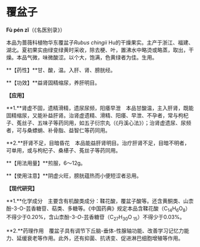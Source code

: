 # 覆盆子

**Fù pén zǐ**（《名医别录》）

本品为蔷薇科植物华东覆盆子*Rubus chingii* Hu的干燥果实。主产于浙江、福建、湖北。夏初果实由绿变绿黄时采收，除去梗、叶，置沸水中略烫或略蒸，取出，干燥。本品气微，味微酸涩。以个大，饱满，色黄绿者为佳。生用。

**【药性】**甘、酸，温。入肝、肾、膀胱经。

**【功效】**益肾固精缩尿，养肝明目。

**【应用】**

**1.**肾虚不固，遗精滑精，遗尿尿频，阳痿早泄　本品甘酸温，主入肝肾，既能固精缩尿，又能补益肝肾。治肾虚遗精、滑精、阳痿、早泄、不孕者，常与枸杞子、菟丝子、五味子等药同用，如五子衍宗丸（《丹溪心法》）；治肾虚遗尿、尿频者，可与桑螵蛸、补骨脂、益智仁等药同用。

**2.**肝肾不足，目暗昏花　本品能益肝肾明目。治疗肝肾不足，目暗不明者，可单用，或与枸杞子、桑椹子、菟丝子等药同用。

**【用法用量】**煎服，6～12g。

**【使用注意】**阴虚火旺，膀胱蕴热而小便短涩者忌用。

**【现代研究】**

**1.**化学成分　主要含有机酸类成分：鞣花酸，覆盆子酸等。还含黄酮类、山柰酚-3-O-芸香糖苷、萜类、多糖等。《中国药典》规定本品含鞣花酸（C<sub>14</sub>H<sub>6</sub>O<sub>8</sub>）不得少于0.20%，含山柰酚-3-*O*-芸香糖苷（C<sub>27</sub>H<sub>30</sub>O<sub> 15</sub>）不得少于0.03%。

**2.**药理作用　覆盆子具有调节下丘脑-垂体-性腺轴功能、改善学习记忆力能力、延缓衰老等作用。此外，还有抑菌、抗诱变、促进淋巴细胞增殖等作用。